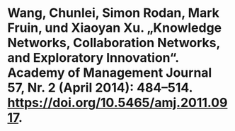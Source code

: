 # Wang, Chunlei, Simon Rodan, Mark Fruin, und Xiaoyan Xu. „Knowledge Networks, Collaboration Networks, and Exploratory Innovation“. Academy of Management Journal 57, Nr. 2 (April 2014): 484–514. https://doi.org/10.5465/amj.2011.0917.